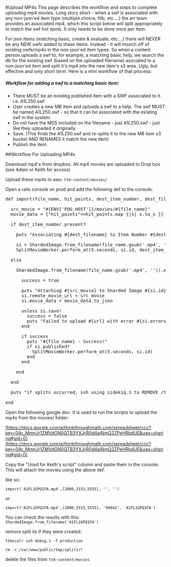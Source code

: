 #Upload MP4s
This page describes the workflow and steps to complete uploading mp4 movies.  Long story short - when a swf is associated with any non-json'ed item type (multiple choice, fitb, etc....) the art team provides an associated mp4, which this script below will split appropriately to match the swf hot spots.  It only needs to be done once per item.

For json items (matching basic, create & evaluate, etc....) there will NEVER be any NEW swfs added to these items.  Instead - it will mooch off of existing swfs/mp4s in the non-json'ed item types.  So when a content person uploads a swf to, for example, a matching basic help, we search the db for the existing swf (based on the uploaded filename) asociated to a non-json'ed item and split it's mp4 into the new item's s3 area.  Ugly, but effective and only short term.  Here is a mini workflow of that process:

##### Workflow for adding a swf to a matching basic item:

* There MUST be an existing published item with a SWF associated to it.  i.e. A1L250.swf
* User creates a new MB item and uploads a swf to a help.  The swf MUST be named A1L250.swf - so that it can be associated with the existing swf in the system.
* Do not have the MD5 included on the filename - just A1L250.swf - just like they uploaded it originally.
* Save.  (This finds the A1L250.swf and re-splits it to the new MB item s3 bucket AND RENAMES it match the new item)
* Publish the item.


##Workflow For Uploading MP4s

Download mp4's from dropbox.  All mp4 movies are uploaded to Drop box (see Adam or Keith for access)

Upload these mp4s to aws: `ttm-content/movies/`

Open a rails console on prod and add the following def to the console:


<pre>
def import(file_name, hit_points, dest_item_number, dest_filename)

  src_movie = "#{ENV['FOG_HOST']}/movies/#{file_name}"
  movie_data = {"hit_points"=>hit_points.map {|x| x.to_s }}

  if dest_item_number.present?

    puts "Associating #{dest_filename} to Item Number #{dest_item_number}"

    si = ShardedImage.from_filename(file_name.gsub('.mp4', '')).first
    SplitMovieWorker.perform_at(5.seconds, si.id, dest_item_number, dest_filename)

  else

    ShardedImage.from_filename(file_name.gsub('.mp4', '')).each do |si|

      success = true

      puts "Attaching #{src_movie} to Sharded Image #{si.id}"
      si.remote_movie_url = src_movie
      si.movie_data = movie_data.to_json

      unless si.save!
        success = false
        puts "Failed to upload #{url} with error #{si.errors.full_messages}"
      end

      if success
        puts "#{file_name} - Success!"
        if si.published?
          SplitMovieWorker.perform_at(5.seconds, si.id)
        end
      end

    end

  end

  puts "if splits occurred, ssh using sidekiq.1 to REMOVE /tmp/splits/*"

end
</pre>

Open the following google doc. It is used to run the scripts to upload the mp4s from the movies/ folder:

[https://docs.google.com/a/thinkthroughmath.com/spreadsheet/ccc?key=0Ar_MmnJr1ZMVdGN0QTB3YXJrR0d4ajNmQ2ZPeHRkdUE&usp=sharing#gid=0](https://docs.google.com/a/thinkthroughmath.com/spreadsheet/ccc?key=0Ar_MmnJr1ZMVdGN0QTB3YXJrR0d4ajNmQ2ZPeHRkdUE&usp=sharing#gid=0)

Copy the "Used for Keith's script" column and paste them in the console.  This will attach the movies using the above def.

like so:

`import('A1FL1GPQ1FA.mp4',[2000,3333,5555], '', '')`

or

`import('A1FL1GPQ1FA.mp4',[2000,3333,5555], '99042', 'A1FL1GPQ1FA')`

You can check the results with this:
`ShardedImage.from_filename('A1FL1GPQ1FA')`

remove split its if they were created:

`ttmscalr ssh debug.1 -f production`

`rm -r /var/www/public/tmp/splits/*`

delete the files from `ttm-content/movies`

